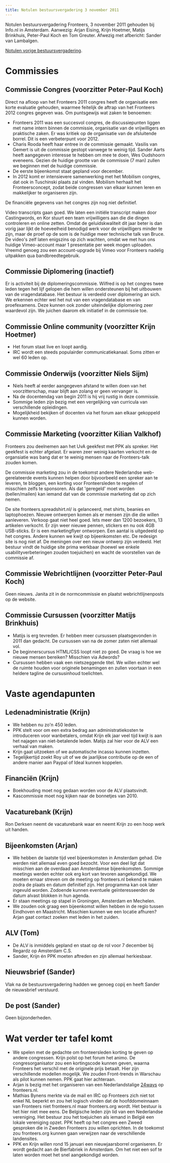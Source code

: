 ```yaml
---
title: Notulen bestuursvergadering 3 november 2011
---
```


Notulen bestuursvergadering Fronteers, 3 november 2011 gehouden bij Info.nl in Amsterdam. Aanwezig: Arjan Eising, Krijn Hoetmer, Matijs Brinkhuis, Peter-Paul Koch en Tom Greuter. Afwezig met afbericht: Sander van Lambalgen.

[Notulen vorige bestuursvergadering](/vereniging/bestuur/notulen/21-04-2011).

# Commissies

## Commissie Congres (voorzitter Peter-Paul Koch)

Direct na afloop van het Fronteers 2011 congres heeft de organisatie een korte evaluatie gehouden, waarmee feitelijk de aftrap van het Fronteers 2012 congres gegeven was. Om puntsgewijs wat zaken te benoemen:

-   Fronteers 2011 was een succesvol congres, de discussiepunten liggen met name intern binnen de commissie, organisatie van de vrijwilligers en praktische zaken. Er was kritiek op de organisatie van de afsluitende borrel. Dit is een verbeterpunt voor 2012.
-   Charis Rooda heeft haar entree in de commissie gemaakt. Vasilis van Gemert is uit de commissie gestopt vanwege te weinig tijd. Sander Aarts heeft aangegeven interesse te hebben om mee te doen, Wes Oudshoorn eveneens. Gezien de huidige grootte van de commissie (7 man) zullen we beginnen met de huidige commissie.
-   De eerste bijeenkomst staat gepland voor december.
-   In 2012 komt er intensievere samenwerking met het Mobilism congres, dat ook in Tuschinski plaats zal vinden. Mobilism herhaalt het Fronteersconcept, zodat beide congressen van elkaar kunnen leren en makkelijker te organiseren zijn.

De financiële gegevens van het congres zijn nog niet definitief.

Video transcripts gaan goed. We laten een initiële transcript maken door Castingwords, en Kor stuurt een team vrijwilligers aan die die dingen controleren en online zetten. Omdat de geluidskwaliteit dit jaar beter is dan vorig jaar lijkt de hoeveelheid benodigd werk voor de vrijwilligers minder te zijn, maar de proef op de som is de huidige meer technische talk van Bruce.
De video's zelf laten enigszins op zich wachten, omdat we met hun ons huidige Vimeo-account maar 1 presentatie per week mogen uploaden. Vreemd genoeg zou een account-upgrade bij Vimeo voor Fronteers nadelig uitpakken qua bandbreedtegebruik.

## Commissie Diplomering (inactief)

Er is activiteit bij de diplomeringscommissie. Wilfred is op het congres twee leden tegen het lijf gelopen die hem willen ondersteunen bij het uitbouwen van de vragendatabase. Het bestuur is verdeeld over diplomering an sich.
We erkennen echter wel het nut van een vragendatabase en van proefexamens. Deze kunnen ook zonder uiteindelijke diplomering zeer waardevol zijn. We juichen daarom elk initiatief in de commissie toe.

## Commissie Online community (voorzitter Krijn Hoetmer)

-   Het forum staat live en loopt aardig.
-   IRC wordt een steeds populairder communicatiekanaal. Soms zitten er wel 60 leden op.

## Commissie Onderwijs (voorzitter Niels Sijm)

-   Niels heeft al eerder aangegeven afstand te willen doen van het voorzitterschap, maar blijft aan zolang er geen vervanger is.
-   Na de docentendag van begin 2011 is hij vrij rustig in deze commissie.
-   Sommige leden zijn bezig met een vergelijking van curricula van verschillende opleidingen.
-   Mogelijkheid bekijken of docenten via het forum aan elkaar gekoppeld kunnen worden.

## Commissie Marketing (voorzitter Kilian Valkhof)

Fronteers zou deelnemen aan het UvA geekfest met PPK als spreker. Het geekfest is echter afgelast. Er waren zeer weinig kaarten verkocht en de organsiatie was bang dat er te weinig mensen naar de Fronteers-talk zouden komen.

De commissie marketing zou in de toekomst andere Nederlandse web-gerelateerde events kunnen helpen door bijvoorbeeld een spreker aan te leveren, te bloggen, een korting voor Fronteersleden te regelen of misschien zelfs te sponsoren. Als dat 'geregeld' moet worden (bellen/mailen) kan iemand dat van de commissie marketing dat op zich nemen.

De site fronteers.spreadshirt.nl/ is gelanceerd, met shirts, beanies en laptophoezen. Nieuwe ontwerpen komen als er mensen zijn die die willen aanleveren. Verkoop gaat niet heel goed. Iets meer dan 1200 bezoekers, 13 artikelen verkocht.
Er zijn weer nieuwe pennen, stickers en nu ook 4GB USB-sticks.
Er is een marketingflyer ontworpen. Een aantal is uitgedeeld op het congres. Andere kunnen we kwijt op bijeenkomsten etc.
De redesign site is nog niet af. De meningen over een nieuw ontwerp zijn verdeeld. Het bestuur vindt de huidige site prima werkbaar (hoewel we enkele usabilityverbeteringen zouden toejuichen) en wacht de voorstellen van de commissie af.

## Commissie Webrichtlijnen (voorzitter Peter-Paul Koch)

Geen nieuws. Janita zit in de normcommissie en plaatst webrichtlijnenposts op de website.

## Commissie Cursussen (voorzitter Matijs Brinkhuis)

-   Matijs is erg tevreden. Er hebben meer cursussen plaatsgevonden in 2011 dan gedacht. De cursussen van na de zomer zaten niet allemaal vol.
-   De beginnerscursus HTML/CSS loopt niet zo goed. De vraag is hoe we nieuwe mensen bereiken? Misschien via Adwords?
-   Cursussen hebben vaak een nietszeggende titel. We willen echter wel de ruimte houden voor originele benamingen en zullen voortaan in een heldere tagline de cursusinhoud toelichten.

# Vaste agendapunten

## Ledenadministratie (Krijn)

-   We hebben nu zo'n 450 leden.
-   PPK stelt voor om een extra bedrag aan administratiekosten te introduceren voor wanbetalers, omdat Krijn elk jaar veel tijd kwijt is aan het najagen van niet-betalende leden. Matijs zal hier voor de ALV een verhaal van maken.
-   Krijn gaat uitzoeken of we automatische incasso kunnen inzetten.
-   Tegelijkertijd zoekt Roy uit of we de jaarlijkse contributie op de een of andere manier aan Paypal of Ideal kunnen koppelen.

## Financiën (Krijn)

-   Boekhouding moet nog gedaan worden voor de ALV plaatsvindt.
-   Kascommissie moet nog kijken naar de bonnetjes van 2010.

## Vacaturebank (Krijn)

Ron Derksen neemt de vacaturebank waar en neemt Krijn zo een hoop werk uit handen.

## Bijeenkomsten (Arjan)

-   We hebben de laatste tijd veel bijeenkomsten in Amsterdam gehad. Die werden niet allemaal even goed bezocht. Voor een deel ligt dat misschien aan de overdaad aan Amsterdamse bijeenkomsten. Sommige meetings werden echter ook erg kort van tevoren aangekondigd. We moeten ernaar streven om de meeting op fronteers.nl bekend te maken zodra de plaats en datum definitief zijn. Het programma kan ook later ingevuld worden. Zodoende kunnen eventuele geïnteresseerden de datum alvast blokken in hun agenda.
-   Er staan meetings op stapel in Groningen, Amsterdam en Mechelen.
-   We zouden ook graag een bijeenkomst willen hebben in de regio tussen Eindhoven en Maastricht. Misschien kunnen we een locatie afhuren? Arjan gaat contact zoeken met leden in het zuiden.

## ALV (Tom)

-   De ALV is inmiddels gepland en staat op de rol voor 7 december bij Regardz op Amsterdam C.S.
-   Sander, Krijn én PPK moeten aftreden en zijn allemaal herkiesbaar.

## Nieuwsbrief (Sander)

Vlak na de bestuursvergadering hadden we genoeg copij en heeft Sander de nieuwsbrief verstuurd.

## De post (Sander)

Geen bijzonderheden.

# Wat verder ter tafel komt

-   We spelen met de gedachte om fronteersleden korting te geven op andere congressen. Krijn polst op het forum het animo. De congresorganisator zou een kortingscode kunnen geven, waarna Fronteers het verschil met de originele prijs betaalt. Hier zijn verschillende modellen mogelijk. We zouden Front-trends in Warschau als pilot kunnen nemen. PPK gaat hier achteraan.
-   Arjan is bezig met het organiseren van een Nederlandstalige [24ways](http://24ways.org/) op fronteers.nl.
-   Mathias Bynens merkte via de mail en IRC op Fronteers zich niet tot enkel NL beperkt en zou het logisch vinden dat de hoofddomeinnaam van Fronteers niet fronteers.nl maar fronteers.org wordt. Het bestuur is het hier niet mee eens. De Belgische leden zijn lid van een Nederlandse vereniging. Het bestuur zou het toejuichen als iemand in België een lokale vereniging opzet. PPK heeft op het congres een Zweed gesproken die in Zweden Fronteers zou willen oprichten. In de toekomst zou fronteers.org kunnen gaan verwijzen naar de verschillende landensites.
-   PPK en Krijn willen rond 15 januari een nieuwjaarsborrel organiseren. Er wordt gedacht aan de Bierfabriek in Amsterdam. Om het niet een sof te laten worden moet het snel aangekondigd worden.
